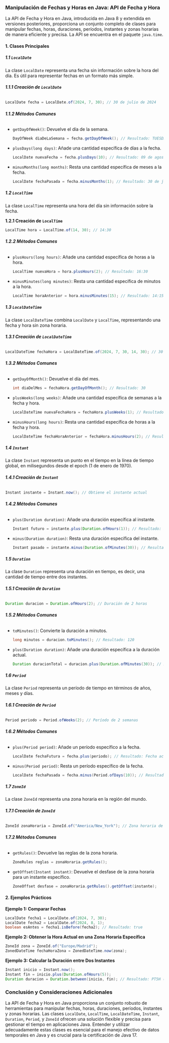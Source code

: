 ### Manipulación de Fechas y Horas en Java: API de Fecha y Hora

La API de Fecha y Hora en Java, introducida en Java 8 y extendida en versiones posteriores, proporciona un conjunto completo de clases para manipular fechas, horas, duraciones, períodos, instantes y zonas horarias de manera eficiente y precisa. La API se encuentra en el paquete `java.time`.

#### 1. Clases Principales

##### 1.1 `LocalDate`

La clase `LocalDate` representa una fecha sin información sobre la hora del día. Es útil para representar fechas en un formato más simple.

###### **1.1.1 Creación de `LocalDate`**

```java
LocalDate fecha = LocalDate.of(2024, 7, 30); // 30 de julio de 2024
```

###### **1.1.2 Métodos Comunes**

- `getDayOfWeek()`: Devuelve el día de la semana.

  ```java
  DayOfWeek diaDeLaSemana = fecha.getDayOfWeek(); // Resultado: TUESDAY
  ```

- `plusDays(long days)`: Añade una cantidad específica de días a la fecha.

  ```java
  LocalDate nuevaFecha = fecha.plusDays(10); // Resultado: 09 de agosto de 2024
  ```

- `minusMonths(long months)`: Resta una cantidad específica de meses a la fecha.

  ```java
  LocalDate fechaPasada = fecha.minusMonths(1); // Resultado: 30 de junio de 2024
  ```

##### 1.2 `LocalTime`

La clase `LocalTime` representa una hora del día sin información sobre la fecha.

**1.2.1 Creación de `LocalTime`**

```java
LocalTime hora = LocalTime.of(14, 30); // 14:30
```

###### **1.2.2 Métodos Comunes**

- `plusHours(long hours)`: Añade una cantidad específica de horas a la hora.

  ```java
  LocalTime nuevaHora = hora.plusHours(2); // Resultado: 16:30
  ```

- `minusMinutes(long minutes)`: Resta una cantidad específica de minutos a la hora.

  ```java
  LocalTime horaAnterior = hora.minusMinutes(15); // Resultado: 14:15
  ```

##### 1.3 `LocalDateTime`

La clase `LocalDateTime` combina `LocalDate` y `LocalTime`, representando una fecha y hora sin zona horaria.

###### **1.3.1 Creación de `LocalDateTime`**

```java
LocalDateTime fechaHora = LocalDateTime.of(2024, 7, 30, 14, 30); // 30 de julio de 2024, 14:30
```

###### **1.3.2 Métodos Comunes**

- `getDayOfMonth()`: Devuelve el día del mes.

  ```java
  int diaDelMes = fechaHora.getDayOfMonth(); // Resultado: 30
  ```

- `plusWeeks(long weeks)`: Añade una cantidad específica de semanas a la fecha y hora.

  ```java
  LocalDateTime nuevaFechaHora = fechaHora.plusWeeks(1); // Resultado: 06 de agosto de 2024, 14:30
  ```

- `minusHours(long hours)`: Resta una cantidad específica de horas a la fecha y hora.

  ```java
  LocalDateTime fechaHoraAnterior = fechaHora.minusHours(2); // Resultado: 30 de julio de 2024, 12:30
  ```

##### 1.4 `Instant`

La clase `Instant` representa un punto en el tiempo en la línea de tiempo global, en milisegundos desde el epoch (1 de enero de 1970).

###### **1.4.1 Creación de `Instant`**

```java
Instant instante = Instant.now(); // Obtiene el instante actual
```

###### **1.4.2 Métodos Comunes**

- `plus(Duration duration)`: Añade una duración específica al instante.

  ```java
  Instant futuro = instante.plus(Duration.ofHours(1)); // Resultado: Instante actual + 1 hora
  ```

- `minus(Duration duration)`: Resta una duración específica del instante.

  ```java
  Instant pasado = instante.minus(Duration.ofMinutes(30)); // Resultado: Instante actual - 30 minutos
  ```

##### 1.5 `Duration`

La clase `Duration` representa una duración en tiempo, es decir, una cantidad de tiempo entre dos instantes.

###### **1.5.1 Creación de `Duration`**

```java
Duration duracion = Duration.ofHours(2); // Duración de 2 horas
```

###### **1.5.2 Métodos Comunes**

- `toMinutes()`: Convierte la duración a minutos.

  ```java
  long minutos = duracion.toMinutes(); // Resultado: 120
  ```

- `plus(Duration duration)`: Añade una duración específica a la duración actual.

  ```java
  Duration duracionTotal = duracion.plus(Duration.ofMinutes(30)); // Resultado: Duración de 2 horas 30 minutos
  ```

##### 1.6 `Period`

La clase `Period` representa un período de tiempo en términos de años, meses y días.

###### **1.6.1 Creación de `Period`**

```java
Period periodo = Period.ofWeeks(2); // Período de 2 semanas
```

###### **1.6.2 Métodos Comunes**

- `plus(Period period)`: Añade un período específico a la fecha.

  ```java
  LocalDate fechaFutura = fecha.plus(periodo); // Resultado: Fecha actual + 2 semanas
  ```

- `minus(Period period)`: Resta un período específico de la fecha.

  ```java
  LocalDate fechaPasada = fecha.minus(Period.ofDays(10)); // Resultado: Fecha actual - 10 días
  ```

##### 1.7 `ZoneId`

La clase `ZoneId` representa una zona horaria en la región del mundo.

###### **1.7.1 Creación de `ZoneId`**

```java
ZoneId zonaHoraria = ZoneId.of("America/New_York"); // Zona horaria de Nueva York
```

###### **1.7.2 Métodos Comunes**

- `getRules()`: Devuelve las reglas de la zona horaria.

  ```java
  ZoneRules reglas = zonaHoraria.getRules();
  ```

- `getOffset(Instant instant)`: Devuelve el desfase de la zona horaria para un instante específico.

  ```java
  ZoneOffset desfase = zonaHoraria.getRules().getOffset(instante);
  ```

#### 2. Ejemplos Prácticos

**Ejemplo 1: Comparar Fechas**

```java
LocalDate fecha1 = LocalDate.of(2024, 7, 30);
LocalDate fecha2 = LocalDate.of(2024, 8, 1);
boolean esAntes = fecha1.isBefore(fecha2); // Resultado: true
```

**Ejemplo 2: Obtener la Hora Actual en una Zona Horaria Específica**

```java
ZoneId zona = ZoneId.of("Europe/Madrid");
ZonedDateTime fechaHoraZona = ZonedDateTime.now(zona);
```

**Ejemplo 3: Calcular la Duración entre Dos Instantes**

```java
Instant inicio = Instant.now();
Instant fin = inicio.plus(Duration.ofHours(5));
Duration duracion = Duration.between(inicio, fin); // Resultado: PT5H (5 horas)
```

### Conclusión y Consideraciones Adicionales

La API de Fecha y Hora en Java proporciona un conjunto robusto de herramientas para manipular fechas, horas, duraciones, períodos, instantes y zonas horarias. Las clases `LocalDate`, `LocalTime`, `LocalDateTime`, `Instant`, `Duration`, `Period`, y `ZoneId` ofrecen una solución flexible y precisa para gestionar el tiempo en aplicaciones Java. Entender y utilizar adecuadamente estas clases es esencial para el manejo efectivo de datos temporales en Java y es crucial para la certificación de Java 17.
